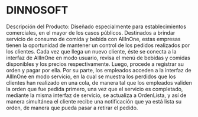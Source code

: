 # DINNOSOFT
Descripción del Producto:
Diseñado especialmente para establecimientos comerciales, en el mayor de los casos públicos.
Destinados a brindar servicio de consumo de comida y bebida
con AllInOne, estas empresas tienen la oportunidad de mantener un control de los pedidos realizados por los clientes.
Cada vez que llega un nuevo cliente, éste se conecta a la interfaz de AllInOne en modo usuario,
revisa el menú de bebidas y comidas disponibles y los precios respectivamente.
Luego, procede a registrar su orden y pagar por ella.
Por su parte, los empleados acceden a la interfaz de AllInOne en modo servicio, en la cual se muestra los perdidos que
los clientes han realizado en una cola, de manera tal que los empleados validen la orden que fue pedida primero,
una vez que el servicio es completado, mediante la misma interfaz de servicio, se actualiza a OrdenLista,
y así de manera simultánea el cliente recibe una notificación que ya está lista su orden, de manera que pueda pasar a retirar el pedido. 
